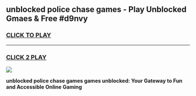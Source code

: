 
## unblocked police chase games - Play Unblocked Gmaes & Free #d9nvy
<h3>
<a href="https://premium.freeplayer.one?title=unblocked_police_chase_games&ref=03M">CLICK TO PLAY</a></h3>
<hr>

<h3>
<a href="https://premium.freeplayer.one?title=unblocked_police_chase_games&ref=03M">CLICK 2 PLAY</a>
  
</h3>

<a href="https://premium.freeplayer.one?title=unblocked_police_chase_games&ref=03M"><img src="https://clearcache.store/games.png"></a>


**unblocked police chase games games unblocked: Your Gateway to Fun and Accessible Online Gaming**
